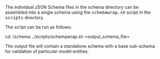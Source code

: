 

The individual JSON Schema files in the </tt>schema</tt> directory can be assembled into a
single schema using the <tt>schemawrap.sh</tt> script in the <tt>scripts</tt> directory.

The script can be run as follows:

   cd ./schema
   ../scripts/schemawrap.sh <output_schema_file> <sub-schema-name>

The output file will contain a standalone schema with a base sub-schema for validation of
particular model entities. 
